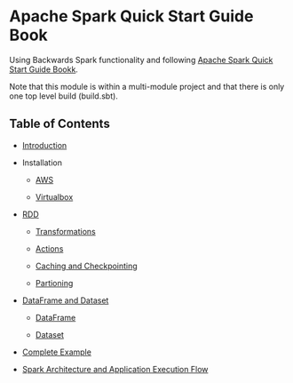 # Apache Spark Quick Start Guide Book

Using Backwards Spark functionality and following [Apache Spark Quick Start Guide Bookk](https://learning.oreilly.com/library/view/apache-spark-quick).

Note that this module is within a multi-module project and that there is only one top level build (build.sbt).

## Table of Contents

- [Introduction](docs/introduction.md)

- Installation

    - [AWS](docs/installation-aws.md)
  
    - [Virtualbox](docs/installation-virtualbox.md)
  
- [RDD](docs/rdd/rdd.md)

    - [Transformations](docs/rdd/transformations.md)

    - [Actions](docs/rdd/actions.md)

    - [Caching and Checkpointing](docs/rdd/caching-checkpointing.md)

    - [Partioning](docs/rdd/partioning.md)
    
- [DataFrame and Dataset](docs/dataframe-dataset/dataframe-dataset.md) 

    - [DataFrame](docs/dataframe-dataset/dataframe.md)  
    
    - [Dataset](docs/dataframe-dataset/dataset.md)
    
- [Complete Example](docs/complete-example.md)    
    
- [Spark Architecture and Application Execution Flow](docs/architecture-and-execution.md)